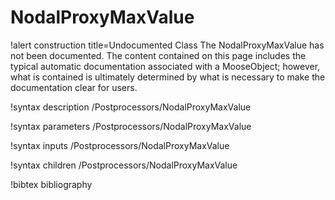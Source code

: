 <!-- MOOSE Documentation Stub: Remove this when content is added. -->

# NodalProxyMaxValue

!alert construction title=Undocumented Class
The NodalProxyMaxValue has not been documented. The content contained on this page includes the
typical automatic documentation associated with a MooseObject; however, what is contained is
ultimately determined by what is necessary to make the documentation clear for users.

!syntax description /Postprocessors/NodalProxyMaxValue

!syntax parameters /Postprocessors/NodalProxyMaxValue

!syntax inputs /Postprocessors/NodalProxyMaxValue

!syntax children /Postprocessors/NodalProxyMaxValue

!bibtex bibliography
